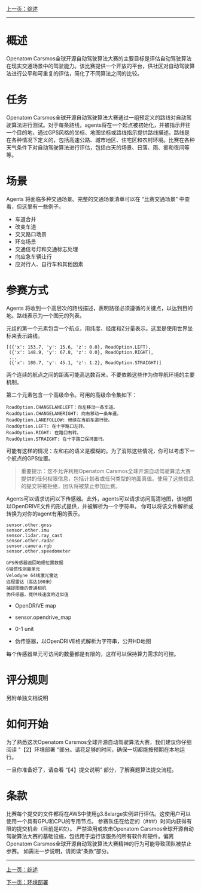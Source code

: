 
[上一页：综述](http://localhost:3000/#/readme)

---

# 概述
Openatom Carsmos全球开源自动驾驶算法大赛的主要目标是评估自动驾驶算法在现实交通场景中的驾驶能力。该比赛提供一个开放的平台，供社区对自动驾驶算法进行公平和可重复的评估，简化了不同算法之间的比较。

# 任务
Openatom Carsmos全球开源自动驾驶算法大赛通过一组预定义的路线对自动驾驶算法进行测试。对于每条路线，agents将在一个起点被初始化，并被指示开往一个目的地，通过GPS风格的坐标、地图坐标或路线指示提供路线描述。路线是在各种情况下定义的，包括高速公路、城市地区、住宅区和农村环境。比赛在各种天气条件下对自动驾驶算法进行评估，包括白天的场景、日落、雨、雾和夜间等等。

# 场景
Agents 将面临多种交通场景。完整的交通场景清单可以在 “比赛交通场景” 中查看，但这里有一些例子。
- 车道合并
- 改变车道
- 交叉路口场景
- 环岛场景
- 交通信号灯和交通标志处理
- 向应急车辆让行
- 应对行人、自行车和其他因素

# 参赛方式
Agents 将收到一个高层次的路线描述，表明路径必须遵循的关键点，以达到目的地。路线表示为一个图元的列表。

元组的第一个元素包含一个航点，用纬度、经度和Z分量表示。这里是使用世界坐标来表示路线。
```shell
[({'x': 153.7, 'y': 15.6, 'z': 0.0}, RoadOption.LEFT),
 ({'x': 148.9, 'y': 67.8, 'z': 0.0}, RoadOption.RIGHT),
 ...
 ({'x': 180.7, 'y': 45.1, 'z': 1.2}, RoadOption.STRAIGHT)]
 ```
两个连续的航点之间的距离可能高达数百米。不要依赖这些作为你导航环境的主要机制。

第二个元素包含一个高级命令。可用的高级命令集如下：

```shell
RoadOption.CHANGELANELEFT：向左移动一条车道。
RoadOption.CHANGELANERIGHT: 向右移动一条车道。
RoadOption.LANEFOLLOW: 继续在当前车道行驶。
RoadOption.LEFT: 在十字路口左转。
RoadOption.RIGHT: 在路口右转。
RoadOption.STRAIGHT: 在十字路口保持直行。
```

可能有这样的情况：左和右的语义是模糊的。为了消除这些情况，你可以考虑下一个航点的GPS位置。

> 重要提示：您不允许利用Openatom Carsmos全球开源自动驾驶算法大赛提供的任何权限信息，包括计划者或任何类型的地面真值。使用了这些信息的提交将被拒绝，团队将被禁止参加比赛。


Agents可以请求访问以下传感器。此外，agents可以请求访问高清地图，该地图以OpenDRIVE文件的形式提供，并被解析为一个字符串。
你可以将该文件解析或转换为对你的agent有用的表示。

```shell
sensor.other.gnss
sensor.other.imu
sensor.lidar.ray_cast
sensor.other.radar
sensor.camera.rgb
sensor.other.speedometer
```

```shell
GPS传感器返回地理位置数据
6轴惯性测量单元
Velodyne 64线激光雷达
远程雷达（高达100米）
捕捉图像的普通相机
伪传感器，提供线速度的近似值
```

- OpenDRIVE map

- sensor.opendrive_map

- 0-1 unit

- 伪传感器，以OpenDRIVE格式解析为字符串，公开HD地图


每个传感器单元可访问的数量都是有限的，这样可以保持算力需求的可控。


# 评分规则
另附单独文档说明

# 如何开始
为了熟悉这次Openatom Carsmos全球开源自动驾驶算法大赛，我们建议你仔细阅读 "【2】环境部署 "部分。请花足够的时间，确保一切都能按预期在本地运行。

一旦你准备好了，请查看 “【4】提交说明” 部分，了解赛题算法提交流程。

# 条款
比赛每个提交的文件都将在AWS中使用g3.8xlarge实例进行评估。这使用户可以使用一个具有GPU和CPU的专用节点。
参赛队伍在给定的（###）时间内获得有限的提交机会（目前是#次）。
严禁滥用或攻击Openatom Carsmos全球开源自动驾驶算法大赛的基础设施，包括用于运行该服务的所有软件和硬件。偏离Openatom Carsmos全球开源自动驾驶算法大赛精神的行为可能导致团队被禁止参赛。
如需进一步说明，请阅读“条款”部分。

---
[上一页：综述](http://localhost:3000/#/readme)

[下一页：环境部署](http://localhost:3000/#/install)